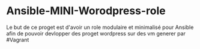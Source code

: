 # Ansible-MINI-Worodpress-role
Le but de ce proget est d'avoir un role modulaire et minimalisé pour Ansible afin de pouvoir devlopper des proget wordpress sur des vm generer par #Vagrant
